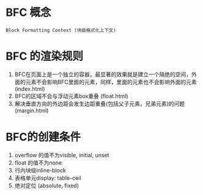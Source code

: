 # BFC 概念
    Block Formatting Context (块级格式化上下文)

# BFC 的渲染规则
1. BFC在页面上是一个独立的容器，最显著的效果就是建立一个隔绝的空间，外面的元素不会影响BFC里面的元素，同样，里面的元素也不会影响外面的元素 (index.html)
2. BFC的区域不会与浮动元素box重叠 (float.html)
3. 解决垂直方向的外边距会发生边距重叠(包括父子元素，兄弟元素)的问题 (margin.html)

# BFC的创建条件
1. overflow 的值不为visible, initial, unset
2. float 的值不为none
3. 行内块级inline-block
4. 表格单元display: table-ceil
5. 绝对定位 (absolute, fixed)